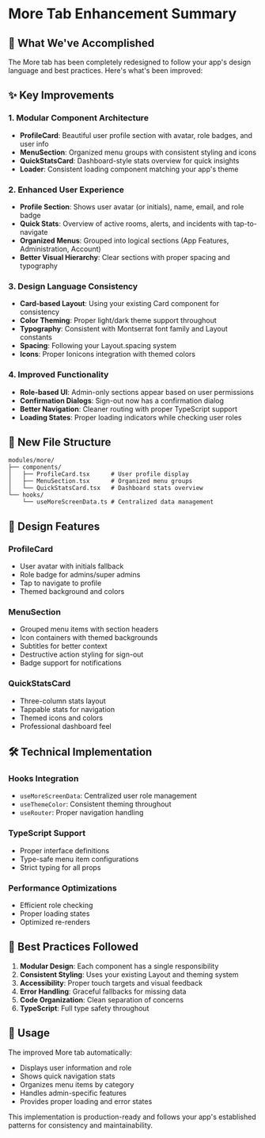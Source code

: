 # More Tab Enhancement Summary

## 🎯 What We've Accomplished

The More tab has been completely redesigned to follow your app's design language and best practices. Here's what's been improved:

## ✨ Key Improvements

### 1. **Modular Component Architecture**
- **ProfileCard**: Beautiful user profile section with avatar, role badges, and user info
- **MenuSection**: Organized menu groups with consistent styling and icons
- **QuickStatsCard**: Dashboard-style stats overview for quick insights
- **Loader**: Consistent loading component matching your app's theme

### 2. **Enhanced User Experience**
- **Profile Section**: Shows user avatar (or initials), name, email, and role badge
- **Quick Stats**: Overview of active rooms, alerts, and incidents with tap-to-navigate
- **Organized Menus**: Grouped into logical sections (App Features, Administration, Account)
- **Better Visual Hierarchy**: Clear sections with proper spacing and typography

### 3. **Design Language Consistency**
- **Card-based Layout**: Using your existing Card component for consistency
- **Color Theming**: Proper light/dark theme support throughout
- **Typography**: Consistent with Montserrat font family and Layout constants
- **Spacing**: Following your Layout.spacing system
- **Icons**: Proper Ionicons integration with themed colors

### 4. **Improved Functionality**
- **Role-based UI**: Admin-only sections appear based on user permissions
- **Confirmation Dialogs**: Sign-out now has a confirmation dialog
- **Better Navigation**: Cleaner routing with proper TypeScript support
- **Loading States**: Proper loading indicators while checking user roles

## 📁 New File Structure

```
modules/more/
├── components/
│   ├── ProfileCard.tsx      # User profile display
│   ├── MenuSection.tsx      # Organized menu groups
│   └── QuickStatsCard.tsx   # Dashboard stats overview
└── hooks/
    └── useMoreScreenData.ts # Centralized data management
```

## 🎨 Design Features

### ProfileCard
- User avatar with initials fallback
- Role badge for admins/super admins
- Tap to navigate to profile
- Themed background and colors

### MenuSection
- Grouped menu items with section headers
- Icon containers with themed backgrounds
- Subtitles for better context
- Destructive action styling for sign-out
- Badge support for notifications

### QuickStatsCard
- Three-column stats layout
- Tappable stats for navigation
- Themed icons and colors
- Professional dashboard feel

## 🛠 Technical Implementation

### Hooks Integration
- `useMoreScreenData`: Centralized user role management
- `useThemeColor`: Consistent theming throughout
- `useRouter`: Proper navigation handling

### TypeScript Support
- Proper interface definitions
- Type-safe menu item configurations
- Strict typing for all props

### Performance Optimizations
- Efficient role checking
- Proper loading states
- Optimized re-renders

## 🎯 Best Practices Followed

1. **Modular Design**: Each component has a single responsibility
2. **Consistent Styling**: Uses your existing Layout and theming system
3. **Accessibility**: Proper touch targets and visual feedback
4. **Error Handling**: Graceful fallbacks for missing data
5. **Code Organization**: Clean separation of concerns
6. **TypeScript**: Full type safety throughout

## 🚀 Usage

The improved More tab automatically:
- Displays user information and role
- Shows quick navigation stats
- Organizes menu items by category
- Handles admin-specific features
- Provides proper loading and error states

This implementation is production-ready and follows your app's established patterns for consistency and maintainability.
